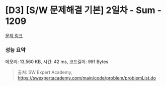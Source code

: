 # [D3] [S/W 문제해결 기본] 2일차 - Sum - 1209 

[문제 링크](https://swexpertacademy.com/main/code/problem/problemDetail.do?contestProbId=AV13_BWKACUCFAYh) 

### 성능 요약

메모리: 13,560 KB, 시간: 42 ms, 코드길이: 991 Bytes



> 출처: SW Expert Academy, https://swexpertacademy.com/main/code/problem/problemList.do